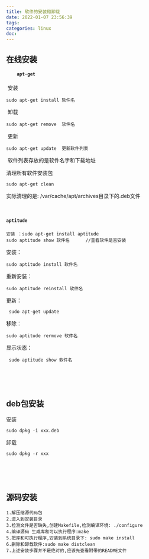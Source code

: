 ```yaml
---
title: 软件的安装和卸载
date: 2022-01-07 23:56:39
tags:
categories: linux
doc:
---
```


## 在线安装

#### `    apt-get`

​	安装 

```
sudo apt-get install 软件名
```

​	卸载 

```
sudo apt-get remove  软件名
```

​	更新 

```
sudo apt-get update  更新软件列表
```

​	软件列表存放的是软件名字和下载地址

清理所有软件安装包

```
sudo apt-get clean
```

实际清理的是: /var/cache/apt/archives目录下的.deb文件

<br/>

#### `aptitude `

```
安装 ：sudo apt-get install aptitude
sudo aptitude show 软件名		//查看软件是否安装
```

安装：

```
sudo aptitude install 软件名
```

重新安装：

```
sudo aptitude reinstall 软件名
```

更新：

```
 sudo apt-get update
```

移除：

```
sudo aptitude rermove 软件名
```

显示状态：

```
 sudo aptitude show 软件名
```

<br/><br/><br/>

## deb包安装

安装 

```
sudo dpkg -i xxx.deb
```

卸载 

```
sudo dpkg -r xxx
```

<br/><br/><br/>

## 源码安装

```
1.解压缩源代码包
2.进入到安装目录
3.检测文件是否缺失,创建Makefile,检测编译环境: ./configure
4.编译源码 生成库和可以执行程序:make
5.把库和可执行程序,安装到系统目录下: sudo make install
6.删除和卸载软件:sudo make distclean
7.上述安装步骤并不是绝对的,应该先查看附带的README文件
```

<br/><br/><br/>